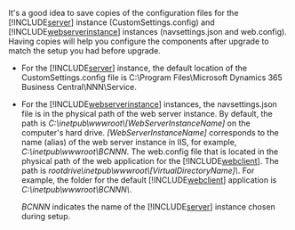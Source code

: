 It's a good idea to save copies of the configuration files for the [!INCLUDE[server](server.md)] instance (CustomSettings.config) and [!INCLUDE[webserverinstance](webserverinstance.md)] instances (navsettings.json and web.config). Having copies will help you configure the components after upgrade to match the setup you had before upgrade.

- For the [!INCLUDE[server](server.md)] instance, the default location of the CustomSettings.config file is C:\Program Files\Microsoft Dynamics 365 Business Central\NNN\Service.

- For the [!INCLUDE[webserverinstance](webserverinstance.md)] instances, the navsettings.json file is in the physical path of the web server instance. By default, the path is *C:\\inetpub\\wwwroot\\[WebServerInstanceName]* on the computer's hard drive. *[WebServerInstanceName]* corresponds to the name (alias) of the web server instance in IIS, for example, *C:\inetpub\\wwwroot\\BCNNN*. The web.config file that is located in the physical path of the web application for the [!INCLUDE[webclient](webclient.md)]. The path is *rootdrive\\inetpub\\wwwroot\\\[VirtualDirectoryName\]\\*. For example, the folder for the default [!INCLUDE[webclient](webclient.md)] application is *C:\\inetpub\\wwwroot\\BCNNN\\*.

   *BCNNN* indicates the name of the [!INCLUDE[server](server.md)] instance chosen during setup.